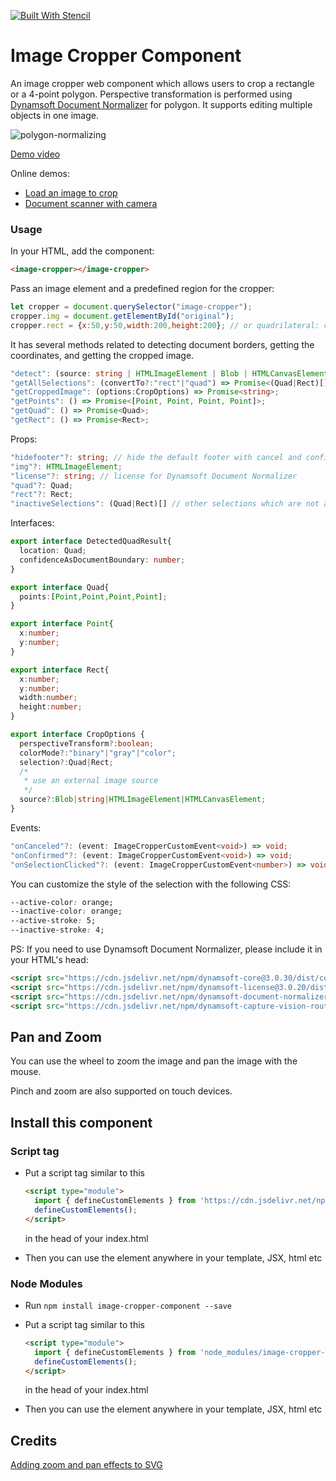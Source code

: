 [![Built With Stencil](https://img.shields.io/badge/-Built%20With%20Stencil-16161d.svg?logo=data%3Aimage%2Fsvg%2Bxml%3Bbase64%2CPD94bWwgdmVyc2lvbj0iMS4wIiBlbmNvZGluZz0idXRmLTgiPz4KPCEtLSBHZW5lcmF0b3I6IEFkb2JlIElsbHVzdHJhdG9yIDE5LjIuMSwgU1ZHIEV4cG9ydCBQbHVnLUluIC4gU1ZHIFZlcnNpb246IDYuMDAgQnVpbGQgMCkgIC0tPgo8c3ZnIHZlcnNpb249IjEuMSIgaWQ9IkxheWVyXzEiIHhtbG5zPSJodHRwOi8vd3d3LnczLm9yZy8yMDAwL3N2ZyIgeG1sbnM6eGxpbms9Imh0dHA6Ly93d3cudzMub3JnLzE5OTkveGxpbmsiIHg9IjBweCIgeT0iMHB4IgoJIHZpZXdCb3g9IjAgMCA1MTIgNTEyIiBzdHlsZT0iZW5hYmxlLWJhY2tncm91bmQ6bmV3IDAgMCA1MTIgNTEyOyIgeG1sOnNwYWNlPSJwcmVzZXJ2ZSI%2BCjxzdHlsZSB0eXBlPSJ0ZXh0L2NzcyI%2BCgkuc3Qwe2ZpbGw6I0ZGRkZGRjt9Cjwvc3R5bGU%2BCjxwYXRoIGNsYXNzPSJzdDAiIGQ9Ik00MjQuNywzNzMuOWMwLDM3LjYtNTUuMSw2OC42LTkyLjcsNjguNkgxODAuNGMtMzcuOSwwLTkyLjctMzAuNy05Mi43LTY4LjZ2LTMuNmgzMzYuOVYzNzMuOXoiLz4KPHBhdGggY2xhc3M9InN0MCIgZD0iTTQyNC43LDI5Mi4xSDE4MC40Yy0zNy42LDAtOTIuNy0zMS05Mi43LTY4LjZ2LTMuNkgzMzJjMzcuNiwwLDkyLjcsMzEsOTIuNyw2OC42VjI5Mi4xeiIvPgo8cGF0aCBjbGFzcz0ic3QwIiBkPSJNNDI0LjcsMTQxLjdIODcuN3YtMy42YzAtMzcuNiw1NC44LTY4LjYsOTIuNy02OC42SDMzMmMzNy45LDAsOTIuNywzMC43LDkyLjcsNjguNlYxNDEuN3oiLz4KPC9zdmc%2BCg%3D%3D&colorA=16161d&style=flat-square)](https://stenciljs.com)

# Image Cropper Component

An image cropper web component which allows users to crop a rectangle or a 4-point polygon. Perspective transformation is performed using [Dynamsoft Document Normalizer](https://www.dynamsoft.com/document-normalizer/docs/introduction/) for polygon. It supports editing multiple objects in one image.

![polygon-normalizing](https://github.com/tony-xlh/image-cropper-component/assets/5462205/7ff43017-eb50-4da1-9b53-f7a825ca11da)

[Demo video](https://github.com/tony-xlh/image-cropper-component/assets/5462205/754d7d39-d7a6-4a53-b17c-b1d83e399b5b)

Online demos:

* [Load an image to crop](https://candid-tarsier-04033c.netlify.app/)
* [Document scanner with camera](https://tony-xlh.github.io/ImageCapture-Document-Scanner/scanner.html)

### Usage

In your HTML, add the component:

```html
<image-cropper></image-cropper>
```

Pass an image element and a predefined region for the cropper:

```js
let cropper = document.querySelector("image-cropper");
cropper.img = document.getElementById("original");
cropper.rect = {x:50,y:50,width:200,height:200}; // or quadrilateral: cropper.quad = {points:[{x:50,y:50},{x:250,y:50},{x:250,y:250},{x:50,y:250}]};
```

It has several methods related to detecting document borders, getting the coordinates, and getting the cropped image.

```ts
"detect": (source: string | HTMLImageElement | Blob | HTMLCanvasElement) => Promise<DetectedQuadResult[]>;
"getAllSelections": (convertTo?:"rect"|"quad") => Promise<(Quad|Rect)[]>;
"getCroppedImage": (options:CropOptions) => Promise<string>;
"getPoints": () => Promise<[Point, Point, Point, Point]>;
"getQuad": () => Promise<Quad>;
"getRect": () => Promise<Rect>;
```

Props:

```ts
"hidefooter"?: string; // hide the default footer with cancel and confirm buttons
"img"?: HTMLImageElement;
"license"?: string; // license for Dynamsoft Document Normalizer
"quad"?: Quad;
"rect"?: Rect;
"inactiveSelections": (Quad|Rect)[] // other selections which are not active
```

Interfaces:

```ts
export interface DetectedQuadResult{
  location: Quad;
  confidenceAsDocumentBoundary: number;
}

export interface Quad{
  points:[Point,Point,Point,Point];
}

export interface Point{
  x:number;
  y:number;
}

export interface Rect{
  x:number;
  y:number;
  width:number;
  height:number;
}

export interface CropOptions {
  perspectiveTransform?:boolean;
  colorMode?:"binary"|"gray"|"color";
  selection?:Quad|Rect;
  /*
   * use an external image source
   */
  source?:Blob|string|HTMLImageElement|HTMLCanvasElement;
}
```

Events:

```ts
"onCanceled"?: (event: ImageCropperCustomEvent<void>) => void;
"onConfirmed"?: (event: ImageCropperCustomEvent<void>) => void;
"onSelectionClicked"?: (event: ImageCropperCustomEvent<number>) => void;
```

You can customize the style of the selection with the following CSS:

```css
--active-color: orange;
--inactive-color: orange;
--active-stroke: 5;
--inactive-stroke: 4;
```

PS: If you need to use Dynamsoft Document Normalizer, please include it in your HTML's head:

```html
<script src="https://cdn.jsdelivr.net/npm/dynamsoft-core@3.0.30/dist/core.js"></script>
<script src="https://cdn.jsdelivr.net/npm/dynamsoft-license@3.0.20/dist/license.js"></script>
<script src="https://cdn.jsdelivr.net/npm/dynamsoft-document-normalizer@2.0.20/dist/ddn.js"></script>
<script src="https://cdn.jsdelivr.net/npm/dynamsoft-capture-vision-router@2.0.30/dist/cvr.js"></script>
```



## Pan and Zoom

You can use the wheel to zoom the image and pan the image with the mouse.

Pinch and zoom are also supported on touch devices.

## Install this component

### Script tag

- Put a script tag similar to this 

   ```html
   <script type="module">
     import { defineCustomElements } from 'https://cdn.jsdelivr.net/npm/image-cropper-component/dist/esm/loader.js';
     defineCustomElements();
   </script>
   ```
   
   in the head of your index.html
   
- Then you can use the element anywhere in your template, JSX, html etc

### Node Modules
- Run `npm install image-cropper-component --save`
- Put a script tag similar to this 

   ```html
   <script type="module">
     import { defineCustomElements } from 'node_modules/image-cropper-component/dist/esm/loader.js';
     defineCustomElements();
   </script>
   ```
   
   in the head of your index.html
   
- Then you can use the element anywhere in your template, JSX, html etc

## Credits

[Adding zoom and pan effects to SVG](https://onestepcode.com/zoom-pan-effect-svg/)
